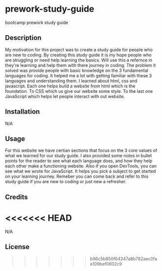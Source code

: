 # prework-study-guide

bootcamp prework study guide

## Description

My motivation for this project was to create a study guide for people who are new to coding. By creating this study guide it is my hope people who are struggling or need help learning the basics. Will use this a refernce in they're learning and help them with there journey in coding. The problem it solved was provide people with basic knowledge on the 3 fundamental languages for coding. It helped me a lot with getting familiar with these 3 languages and understanding them. I learned about html, css and javascript. Each one helps build a website from html which is the foundation. To CSS which us give our website some style. To the last one JavaScript which helps let people interact with out website.



## Installation
N/A
## Usage

For this website we have certian sections that focus on the 3 core values of what we learned for our study guide. I also provided some notes in bullet points for the reader to see what each language does, and how they help each other make a functioning website. Also if you open DevTools, you can see what we wrote for JavaScript. It helps you pick a subject to get started on your learning journey. Remeber you can come back and refer to this study guide if you are new to coding or just new a refresher.

## Credits

<<<<<<< HEAD
=======
N/A

## License
>>>>>>> b96c5b850f64247a8b782aec0fae109bef0602c9
